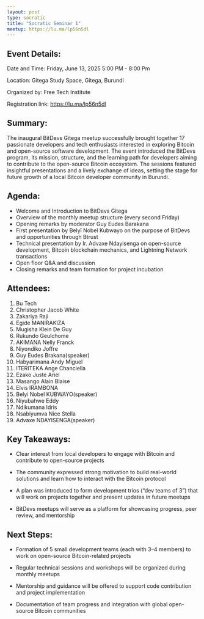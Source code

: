 ```yaml
---
layout: post
type: socratic
title: "Socratic Seminar 1"
meetup: https://lu.ma/lp56n5dl
---
```

## Event Details:

Date and Time: Friday, June 13, 2025  5:00 PM - 8:00 Pm

Location: Gitega Study Space, Gitega, Burundi

Organized by: Free Tech Institute

Registration link: https://lu.ma/lp56n5dl


## Summary:

The inaugural BitDevs Gitega meetup successfully brought together 17 passionate developers and tech enthusiasts interested in exploring Bitcoin and open-source software development. The event introduced the BitDevs program, its mission, structure, and the learning path for developers aiming to contribute to the open-source Bitcoin ecosystem. The sessions featured insightful presentations and a lively exchange of ideas, setting the stage for future growth of a local Bitcoin developer community in Burundi.


## Agenda:

- Welcome and Introduction to BitDevs Gitega
- Overview of the monthly meetup structure (every second Friday)
- Opening remarks by moderator Guy Eudes Barakana
- First presentation by Belyï Nobel Kubwayo on the purpose of BitDevs and opportunities through Btrust
- Technical presentation by Ir. Advaxe Ndayisenga on open-source development, Bitcoin blockchain mechanics, and Lightning Network transactions
- Open floor Q&A and discussion
- Closing remarks and team formation for project incubation

## Attendees:

1. Bu Tech
2. Christopher Jacob White
3. Zakariya Raji
4. Egide MANIRAKIZA
5. Mugisha Klein De Guy
6. Rukundo Geulchome
7. AKIMANA Nelly Franck
8. Niyondiko Joffre
9. Guy Eudes Brakana(speaker)
10. Habyarimana Andy Miguel
11. ITERITEKA Ange Chanciella
12. Ezako Juste Ariel
13. Masango Alain Blaise
14. Elvis IRAMBONA
15. Belyi Nobel KUBWAYO(speaker)
16. Niyubahwe Eddy
17. Ndikumana Idris
18. Nsabiyumva Nice Stella
19. Advaxe NDAYISENGA(speaker)

## Key Takeaways:

- Clear interest from local developers to engage with Bitcoin and contribute to open-source projects

- The community expressed strong motivation to build real-world solutions and learn how to interact with the Bitcoin protocol

- A plan was introduced to form development trios (“dev teams of 3”) that will work on projects together and present updates in future meetups

- BitDevs meetups will serve as a platform for showcasing progress, peer review, and mentorship


## Next Steps:

- Formation of 5 small development teams (each with 3–4 members) to work on open-source Bitcoin-related projects

- Regular technical sessions and workshops will be organized during monthly meetups

- Mentorship and guidance will be offered to support code contribution and project implementation

- Documentation of team progress and integration with global open-source Bitcoin communities